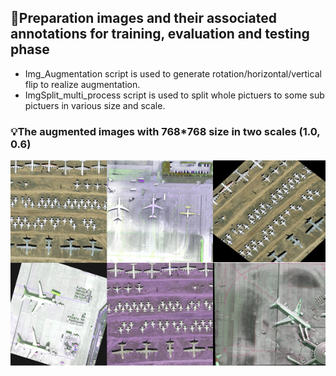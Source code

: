 ## :dart:Preparation images and their associated annotations for training, evaluation and testing phase


 * Img_Augmentation script is used to generate rotation/horizontal/vertical flip to realize augmentation.
 * ImgSplit_multi_process script is used to split whole pictuers to some sub pictuers in various size and scale.


### :bulb:The augmented images with 768*768 size in two scales (1.0, 0.6) 

![augmented imgs](../imgs/augmentations.PNG)
